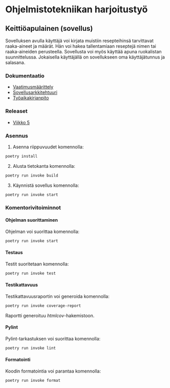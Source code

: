 # Ohjelmistotekniikan harjoitustyö

## Keittiöapulainen (sovellus)
Sovelluksen avulla käyttäjä voi kirjata muistiin resepteihinsä tarvittavat raaka-aineet ja määrät.
Hän voi hakea tallentamiaan reseptejä nimen tai raaka-aineiden perusteella. Sovellusta voi myös käyttää apuna ruokalistan suunnittelussa.
Jokaisella käyttäjällä on sovellukseen oma käyttäjätunnus ja salasana.

### Dokumentaatio
* [Vaatimusmäärittely](https://github.com/SiniCode/ot-harjoitustyo/blob/main/dokumentaatio/vaatimusmaarittely.md)
* [Sovellusarkkitehtuuri](https://github.com/SiniCode/ot-harjoitustyo/blob/main/dokumentaatio/arkkitehtuuri.md)
* [Työaikakirjanpito](https://github.com/SiniCode/ot-harjoitustyo/blob/main/dokumentaatio/tyoaikaseuranta.md)

### Releaset
* [Viikko 5](https://github.com/SiniCode/ot-harjoitustyo/releases/tag/viikko5)

### Asennus

1. Asenna riippuvuudet komennolla:

```bash
poetry install
```

2. Alusta tietokanta komennolla:

```bash
poetry run invoke build
```

3. Käynnistä sovellus komennolla:

```bash
poetry run invoke start
```

### Komentorivitoiminnot

#### Ohjelman suorittaminen

Ohjelman voi suorittaa komennolla:

```bash
poetry run invoke start
```

#### Testaus

Testit suoritetaan komennolla:

```bash
poetry run invoke test
```

#### Testikattavuus

Testikattavuusraportin voi generoida komennolla:

```bash
poetry run invoke coverage-report
```

Raportti generoituu _htmlcov_-hakemistoon.

#### Pylint

Pylint-tarkastuksen voi suorittaa komennolla:

```bash
poetry run invoke lint
```

#### Formatointi

Koodin formatointia voi parantaa komennolla:

```bash
poetry run invoke format
```
